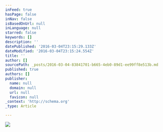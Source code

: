 ```yaml
---
inFeed: true
hasPage: false
inNav: false
isBasedOnUrl: null
inLanguage: null
starred: false
keywords: []
description: ''
datePublished: '2016-03-04T23:15:29.133Z'
dateModified: '2016-03-04T23:15:24.554Z'
title: ''
author: []
sourcePath: _posts/2016-03-04-83841701-b665-4eb0-89d1-ee99ff8e513b.md
published: true
authors: []
publisher:
  name: null
  domain: null
  url: null
  favicon: null
_context: 'http://schema.org'
_type: Article

---
```

![](https://the-grid-user-content.s3-us-west-2.amazonaws.com/e07fabf7-bef2-49f0-b3a1-83cb01eda047.png)
